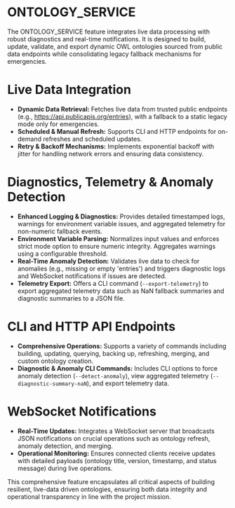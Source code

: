 # ONTOLOGY_SERVICE

The ONTOLOGY_SERVICE feature integrates live data processing with robust diagnostics and real-time notifications. It is designed to build, update, validate, and export dynamic OWL ontologies sourced from public data endpoints while consolidating legacy fallback mechanisms for emergencies.

# Live Data Integration

- **Dynamic Data Retrieval:** Fetches live data from trusted public endpoints (e.g., https://api.publicapis.org/entries), with a fallback to a static legacy mode only for emergencies.
- **Scheduled & Manual Refresh:** Supports CLI and HTTP endpoints for on-demand refreshes and scheduled updates.
- **Retry & Backoff Mechanisms:** Implements exponential backoff with jitter for handling network errors and ensuring data consistency.

# Diagnostics, Telemetry & Anomaly Detection

- **Enhanced Logging & Diagnostics:** Provides detailed timestamped logs, warnings for environment variable issues, and aggregated telemetry for non-numeric fallback events.
- **Environment Variable Parsing:** Normalizes input values and enforces strict mode option to ensure numeric integrity. Aggregates warnings using a configurable threshold.
- **Real-Time Anomaly Detection:** Validates live data to check for anomalies (e.g., missing or empty 'entries') and triggers diagnostic logs and WebSocket notifications if issues are detected.
- **Telemetry Export:** Offers a CLI command (`--export-telemetry`) to export aggregated telemetry data such as NaN fallback summaries and diagnostic summaries to a JSON file.

# CLI and HTTP API Endpoints

- **Comprehensive Operations:** Supports a variety of commands including building, updating, querying, backing up, refreshing, merging, and custom ontology creation.
- **Diagnostic & Anomaly CLI Commands:** Includes CLI options to force anomaly detection (`--detect-anomaly`), view aggregated telemetry (`--diagnostic-summary-naN`), and export telemetry data.

# WebSocket Notifications

- **Real-Time Updates:** Integrates a WebSocket server that broadcasts JSON notifications on crucial operations such as ontology refresh, anomaly detection, and merging.
- **Operational Monitoring:** Ensures connected clients receive updates with detailed payloads (ontology title, version, timestamp, and status message) during live operations.

This comprehensive feature encapsulates all critical aspects of building resilient, live-data driven ontologies, ensuring both data integrity and operational transparency in line with the project mission.